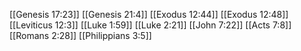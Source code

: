 [[Genesis 17:23]]
[[Genesis 21:4]]
[[Exodus 12:44]]
[[Exodus 12:48]]
[[Leviticus 12:3]]
[[Luke 1:59]]
[[Luke 2:21]]
[[John 7:22]]
[[Acts 7:8]]
[[Romans 2:28]]
[[Philippians 3:5]]
